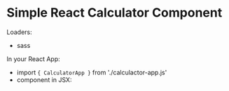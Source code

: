 Simple React Calculator Component
=================================

Loaders:
* sass

In your React App:
* import  `{ CalculatorApp }` from './calculactor-app.js'
* component in JSX: <CalculatorApp />
